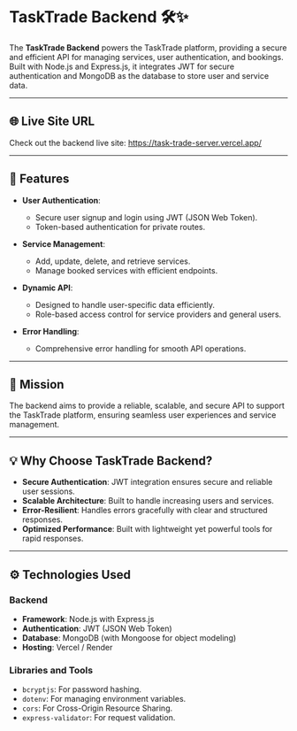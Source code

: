 # TaskTrade Backend 🛠️✨

The **TaskTrade Backend** powers the TaskTrade platform, providing a secure and efficient API for managing services, user authentication, and bookings. Built with Node.js and Express.js, it integrates JWT for secure authentication and MongoDB as the database to store user and service data.

---

## 🌐 Live Site URL

Check out the backend live site: https://task-trade-server.vercel.app/

---

## 📌 Features

- **User Authentication**:

  - Secure user signup and login using JWT (JSON Web Token).
  - Token-based authentication for private routes.

- **Service Management**:

  - Add, update, delete, and retrieve services.
  - Manage booked services with efficient endpoints.

- **Dynamic API**:

  - Designed to handle user-specific data efficiently.
  - Role-based access control for service providers and general users.

- **Error Handling**:
  - Comprehensive error handling for smooth API operations.

---

## 🎯 Mission

The backend aims to provide a reliable, scalable, and secure API to support the TaskTrade platform, ensuring seamless user experiences and service management.

---

## 💡 Why Choose TaskTrade Backend?

- **Secure Authentication**: JWT integration ensures secure and reliable user sessions.
- **Scalable Architecture**: Built to handle increasing users and services.
- **Error-Resilient**: Handles errors gracefully with clear and structured responses.
- **Optimized Performance**: Built with lightweight yet powerful tools for rapid responses.

---

## ⚙️ Technologies Used

### **Backend**

- **Framework**: Node.js with Express.js
- **Authentication**: JWT (JSON Web Token)
- **Database**: MongoDB (with Mongoose for object modeling)
- **Hosting**: Vercel / Render

### **Libraries and Tools**

- `bcryptjs`: For password hashing.
- `dotenv`: For managing environment variables.
- `cors`: For Cross-Origin Resource Sharing.
- `express-validator`: For request validation.
